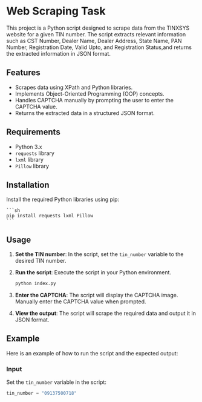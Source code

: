 # Web Scraping Task

This project is a Python script designed to scrape data from the TINXSYS website for a given TIN number. The script extracts relevant information such as CST Number, Dealer Name, Dealer Address, State Name, PAN Number, Registration Date, Valid Upto, and Registration Status,and returns the extracted information in JSON format.

## Features

- Scrapes data using XPath and Python libraries.
- Implements Object-Oriented Programming (OOP) concepts.
- Handles CAPTCHA manually by prompting the user to enter the CAPTCHA value.
- Returns the extracted data in a structured JSON format.

## Requirements

- Python 3.x
- `requests` library
- `lxml` library
- `Pillow` library

## Installation
Install the required Python libraries using pip:

    ```sh
    pip install requests lxml Pillow
    ```

## Usage

1. **Set the TIN number**: In the script, set the `tin_number` variable to the desired TIN number.
2. **Run the script**: Execute the script in your Python environment.

    ```sh
    python index.py
    ```

3. **Enter the CAPTCHA**: The script will display the CAPTCHA image. Manually enter the CAPTCHA value when prompted.
4. **View the output**: The script will scrape the required data and output it in JSON format.

## Example

Here is an example of how to run the script and the expected output:

### Input

Set the `tin_number` variable in the script:

```python
tin_number = "09137500718"

